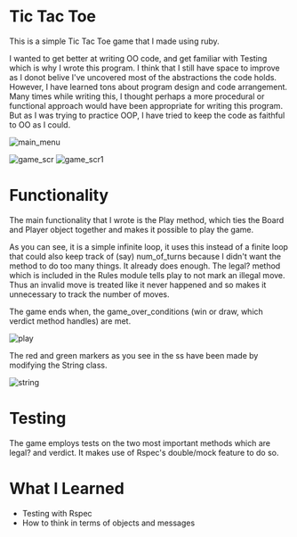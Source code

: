 # Tic Tac Toe

This is a simple Tic Tac Toe game that I made using ruby.

I wanted to get better at writing OO code, and get familiar with Testing which is why I wrote this program. I think that I still have space to improve as I donot belive I've uncovered most of the abstractions the code holds. However, I have learned tons about program design and code arrangement. Many times while writing this, I thought perhaps a more procedural or functional approach would have been appropriate for writing this program. But as I was trying to practice OOP, I have tried to keep the code as faithful to OO as I could.

![main_menu](https://user-images.githubusercontent.com/87677429/143662036-03277437-4053-4b7b-8701-f87a650016ac.png)

![game_scr](https://user-images.githubusercontent.com/87677429/143662112-1afdba2a-08f9-4bba-ab2e-d5ba00b010c4.png) 
![game_scr1](https://user-images.githubusercontent.com/87677429/143662202-9579481d-0bf5-4c96-96c3-d63e100bba5a.png)

# Functionality

The main functionality that I wrote is the Play method, which ties the Board and Player object together and makes it possible to play the game. 

As you can see, it is a simple infinite loop, it uses this instead of a finite loop that could also keep track of (say) num_of_turns because I didn't want the method to do too many things. It already does enough. The legal? method which is included in the Rules module tells play to not mark an illegal move. Thus an invalid move is treated like it never happened and so makes it unnecessary to track the number of moves. 

The game ends when, the game_over_conditions (win or draw, which verdict method handles) are met.

![play](https://user-images.githubusercontent.com/87677429/143662417-dc0a511a-df58-4443-a308-cfa25fbb4224.png)

The red and green markers as you see in the ss have been made by modifying the String class.

![string](https://user-images.githubusercontent.com/87677429/143662936-4fb7467b-1622-428e-bb29-3817582888c8.png)

# Testing

The game employs tests on the two most important methods which are legal? and verdict. It makes use of Rspec's double/mock feature to do so.

# What I Learned
* Testing with Rspec 
* How to think in terms of objects and messages






